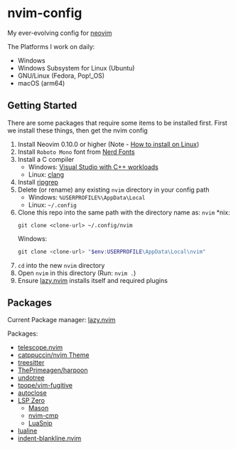# nvim-config

My ever-evolving config for [neovim](https://neovim.io/)

The Platforms I work on daily:
- Windows
- Windows Subsystem for Linux (Ubuntu)
- GNU/Linux (Fedora, Pop!_OS)
- macOS (arm64)

## Getting Started

There are some packages that require some items to be installed first. First we install these things, then get the nvim config

1. Install Neovim 0.10.0 or higher (Note - [How to install on Linux](https://gist.github.com/tingspace/3d628593254950f7535b218f32996b85))
2. Install `Roboto Mono` font from [Nerd Fonts](https://www.nerdfonts.com/font-downloads)
3. Install a C compiler 
    - Windows: [Visual Studio with C++ workloads](https://visualstudio.microsoft.com/vs/features/cplusplus/)
    - Linux: [clang](https://packages.fedoraproject.org/pkgs/llvm/clang/)
4. Install [ripgrep](https://github.com/BurntSushi/ripgrep#installation)
5. Delete (or rename) any existing `nvim` directory in your config path
    - Windows: `%USERPROFILE%\AppData\Local`
    - Linux: `~/.config`
6. Clone this repo into the same path with the directory name as: `nvim`
    *nix:
    ```shell
    git clone <clone-url> ~/.config/nvim
    ```
    Windows:
    ```powershell
    git clone <clone-url> "$env:USERPROFILE\AppData\Local\nvim"
    ```
7. `cd` into the new `nvim` directory
8. Open `nvim` in this directory (Run: `nvim .`)
9. Ensure [lazy.nvim](https://github.com/folke/lazy.nvim) installs itself and required plugins


## Packages

Current Package manager: [lazy.nvim](https://github.com/folke/lazy.nvim)

Packages:
- [telescope.nvim](https://github.com/nvim-telescope/telescope.nvim)
- [catppuccin/nvim Theme](https://github.com/catppuccin/nvim)
- [treesitter](https://github.com/nvim-treesitter/nvim-treesitter)
- [ThePrimeagen/harpoon](https://github.com/ThePrimeagen/harpoon)
- [undotree](https://github.com/mbbill/undotree)
- [tpope/vim-fugitive](https://github.com/tpope/vim-fugitive)
- [autoclose](https://github.com/m4xshen/autoclose.nvim)
- [LSP Zero](https://github.com/VonHeikemen/lsp-zero.nvim)
    - [Mason](https://github.com/williamboman/mason.nvim)
    - [nvim-cmp](https://github.com/hrsh7th/nvim-cmp)
    - [LuaSnip](https://github.com/L3MON4D3/LuaSnip)
- [lualine](https://github.com/nvim-lualine/lualine.nvim)
- [indent-blankline.nvim](https://github.com/lukas-reineke/indent-blankline.nvim)

